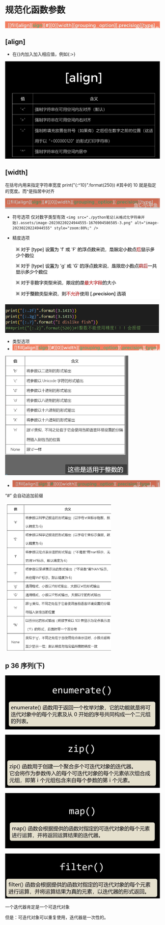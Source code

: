 # 规范化函数参数

![image-20230220224850612](<./python笔记(从格式化字符串开始).assets/image-20230220224850612-1676904534422-1.png>)

## [align]

- 在{}内加入加入相应值，例如{:>}

![image-20230218231219328](<./python笔记(从格式化字符串开始).assets/image-20230218231219328-1676733147594-1.png>)

## [width]

在括号内用来指定字符串宽度
print("{:^10}".format(250)) #其中的 10 就是指定的宽度。而^是指居中对齐

<img src="./python笔记(从格式化字符串开始).assets/image-20230220225355837-1676904837384-5.png" alt="image-20230220225355837" style="zoom:80%;" />

- 符号选项 仅对数字类型有效
  `<img src="./python笔记(从格式化字符串开始).assets/image-20230220224944555-1676904586585-3.png" alt="image-20230220224944555" style="zoom:80%;" />`
- 精度选项

  <img src="./python笔记(从格式化字符串开始).assets/image-20230220225508806-1676904910768-7.png" alt="image-20230220225508806" style="zoom:80%;" />

<img src="./python笔记(从格式化字符串开始).assets/image-20230220225841983-1676905123405-9.png" alt="image-20230220225841983" style="zoom:80%;" />

- 类型选项
- <img src="./python笔记(从格式化字符串开始).assets/image-20230220230155962-1676905317493-13.png" alt="image-20230220230155962" style="zoom:80%;" />

<img src="./python笔记(从格式化字符串开始).assets/image-20230220230124463-1676905286357-11.png" alt="image-20230220230124463" style="zoom:80%;" />

- ![image-20230220230647023](<./python笔记(从格式化字符串开始).assets/image-20230220230647023-1676905608358-15.png>)

“#” 会自动追加前缀

<img src="./python笔记(从格式化字符串开始).assets/image-20230220230940973-1676905785426-1.png" alt="image-20230220230940973" style="zoom:100%;" />

## p 36 序列(下)

![1677381400216](<image/python笔记(从格式化字符串开始)/1677381400216.png>)

![1677381749283](<image/python笔记(从格式化字符串开始)/1677381749283.png>)

![1677382698259](<image/python笔记(从格式化字符串开始)/1677382698259.png>)

![1677383332103](<image/python笔记(从格式化字符串开始)/1677383332103.png>)

一个迭代器肯定是一个可迭代对象

但是：可迭代对象可以重复使用，迭代器是一次性的。
